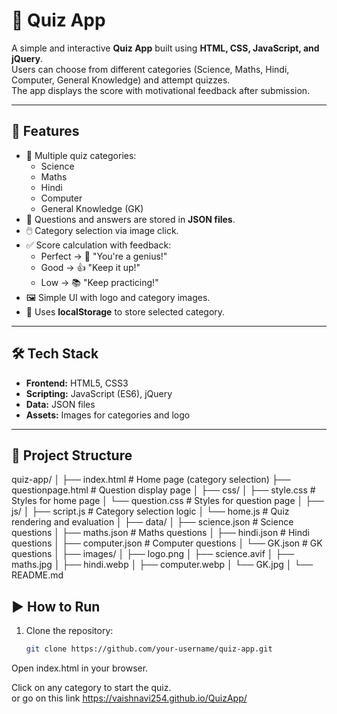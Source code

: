 # 📘 Quiz App

A simple and interactive **Quiz App** built using **HTML, CSS, JavaScript, and jQuery**.  
Users can choose from different categories (Science, Maths, Hindi, Computer, General Knowledge) and attempt quizzes.  
The app displays the score with motivational feedback after submission.

---

## 🚀 Features

- 🎯 Multiple quiz categories:
  - Science
  - Maths
  - Hindi
  - Computer
  - General Knowledge (GK)
- 📑 Questions and answers are stored in **JSON files**.
- 🖱️ Category selection via image click.
- ✅ Score calculation with feedback:
  - Perfect → 🎉 "You're a genius!"
  - Good → 👍 "Keep it up!"
  - Low → 📚 "Keep practicing!"
- 🖼️ Simple UI with logo and category images.
- 💾 Uses **localStorage** to store selected category.

---

## 🛠️ Tech Stack

- **Frontend:** HTML5, CSS3
- **Scripting:** JavaScript (ES6), jQuery
- **Data:** JSON files
- **Assets:** Images for categories and logo

---

## 📂 Project Structure

quiz-app/
│
├── index.html # Home page (category selection)
├── questionpage.html # Question display page
│
├── css/
│ ├── style.css # Styles for home page
│ └── question.css # Styles for question page
│
├── js/
│ ├── script.js # Category selection logic
│ └── home.js # Quiz rendering and evaluation
│
├── data/
│ ├── science.json # Science questions
│ ├── maths.json # Maths questions
│ ├── hindi.json # Hindi questions
│ ├── computer.json # Computer questions
│ └── GK.json # GK questions
│
├── images/
│ ├── logo.png
│ ├── science.avif
│ ├── maths.jpg
│ ├── hindi.webp
│ ├── computer.webp
│ └── GK.jpg
│
└── README.md


## ▶️ How to Run

1. Clone the repository:
   ```bash
   git clone https://github.com/your-username/quiz-app.git
Open index.html in your browser.

Click on any category to start the quiz.  
or 
go on this link https://vaishnavi254.github.io/QuizApp/
